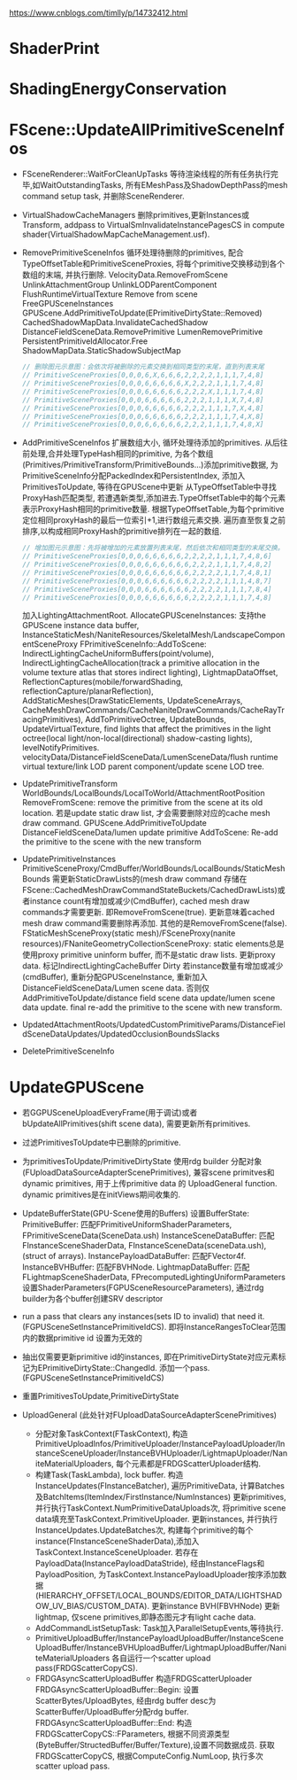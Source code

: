 https://www.cnblogs.com/timlly/p/14732412.html


# ShaderPrint

# ShadingEnergyConservation

# FScene::UpdateAllPrimitiveSceneInfos
- FSceneRenderer::WaitForCleanUpTasks
    等待渲染线程的所有任务执行完毕,如WaitOutstandingTasks, 所有EMeshPass及ShadowDepthPass的mesh command setup task, 并删除SceneRenderer.
- VirtualShadowCacheManagers 
    删除primitives,更新Instances或Transform, addpass to VirtualSmInvalidateInstancePagesCS in compute shader(VirtualShadowMapCacheManagement.usf).
- RemovePrimitiveSceneInfos
    循环处理待删除的primitives, 配合TypeOffsetTable和PrimitiveSceneProxies, 将每个primitive交换移动到各个数组的末端, 并执行删除. 
    VelocityData.RemoveFromScene
    UnlinkAttachmentGroup
    UnlinkLODParentComponent
    FlushRuntimeVirtualTexture
    Remove from scene
    FreeGPUSceneInstances
    GPUScene.AddPrimitiveToUpdate(EPrimitiveDirtyState::Removed)
    CachedShadowMapData.InvalidateCachedShadow
    DistanceFieldSceneData.RemovePrimitive
    LumenRemovePrimitive
    PersistentPrimitiveIdAllocator.Free
    ShadowMapData.StaticShadowSubjectMap

    ``` c++
    // 删除图元示意图：会依次将被删除的元素交换到相同类型的末尾，直到列表末尾
    // PrimitiveSceneProxies[0,0,0,6,X,6,6,6,2,2,2,2,1,1,1,7,4,8]
    // PrimitiveSceneProxies[0,0,0,6,6,6,6,6,X,2,2,2,1,1,1,7,4,8]
    // PrimitiveSceneProxies[0,0,0,6,6,6,6,6,2,2,2,X,1,1,1,7,4,8]
    // PrimitiveSceneProxies[0,0,0,6,6,6,6,6,2,2,2,1,1,1,X,7,4,8]
    // PrimitiveSceneProxies[0,0,0,6,6,6,6,6,2,2,2,1,1,1,7,X,4,8]
    // PrimitiveSceneProxies[0,0,0,6,6,6,6,6,2,2,2,1,1,1,7,4,X,8]
    // PrimitiveSceneProxies[0,0,0,6,6,6,6,6,2,2,2,1,1,1,7,4,8,X]
    ```

- AddPrimitiveSceneInfos
    扩展数组大小, 循环处理待添加的primitives.
    从后往前处理,合并处理TypeHash相同的primitive, 为各个数组(Primitives/PrimitiveTransform/PrimitiveBounds...)添加primitive数据, 为PrimitiveSceneInfo分配PackedIndex和PersistentIndex, 添加入PrimitivesToUpdate, 等待在GPUScene中更新
    从TypeOffsetTable中寻找ProxyHash匹配类型, 若遭遇新类型,添加进去.TypeOffsetTable中的每个元素表示ProxyHash相同的primitive数量.
    根据TypeOffsetTable,为每个primitive定位相同proxyHash的最后一位索引+1,进行数组元素交换. 遍历直至恢复之前排序,以构成相同ProxyHash的primitive排列在一起的数组.

    ``` c++
    // 增加图元示意图：先将被增加的元素放置列表末尾，然后依次和相同类型的末尾交换。
    // PrimitiveSceneProxies[0,0,0,6,6,6,6,6,2,2,2,2,1,1,1,7,4,8,6]
    // PrimitiveSceneProxies[0,0,0,6,6,6,6,6,6,2,2,2,1,1,1,7,4,8,2]
    // PrimitiveSceneProxies[0,0,0,6,6,6,6,6,6,2,2,2,2,1,1,7,4,8,1]
    // PrimitiveSceneProxies[0,0,0,6,6,6,6,6,6,2,2,2,2,1,1,1,4,8,7]
    // PrimitiveSceneProxies[0,0,0,6,6,6,6,6,6,2,2,2,2,1,1,1,7,8,4]
    // PrimitiveSceneProxies[0,0,0,6,6,6,6,6,6,2,2,2,2,1,1,1,7,4,8]
    ```
    加入LightingAttachmentRoot.
    AllocateGPUSceneInstances: 支持the GPUScene instance data buffer, InstanceStaticMesh/NaniteResources/SkeletalMesh/LandscapeComponentSceneProxy
    FPrimitiveSceneInfo::AddToScene: 
        IndirectLightingCacheUniformBuffers(point/volume), 
        IndirectLightingCacheAllocation(track a primitive allocation in the volume texture atlas that stores indirect lighting), 
        LightmapDataOffset, 
        ReflectionCaptures(mobile/forwardShading, reflectionCapture/planarReflection), 
        AddStaticMeshes(DrawStaticElements, UpdateSceneArrays, CacheMeshDrawCommands/CacheNaniteDrawCommands/CacheRayTracingPrimitives),
        AddToPrimitiveOctree,
        UpdateBounds,
        UpdateVirtualTexture,
        find lights that affect the primitives in the light octree(local light/non-local(directional) shadow-casting lights),
        levelNotifyPrimitives.
    velocityData/DistanceFieldSceneData/LumenSceneData/flush runtime virtual texture/link LOD parent component/update scene LOD tree.

- UpdatePrimitiveTransform
    WorldBounds/LocalBounds/LocalToWorld/AttachmentRootPosition
    RemoveFromScene: remove the primitive from the scene at its old location. 若是update static draw list, 才会需要删除对应的cache mesh draw command.
    GPUScene.AddPrimitiveToUpdate
    DistanceFieldSceneData/lumen update primitive
    AddToScene: Re-add the primitive to the scene with the new transform

- UpdatePrimitiveInstances
    PrimitiveSceneProxy/CmdBuffer/WorldBounds/LocalBounds/StaticMeshBounds
    需更新StaticDrawLists的(mesh draw command 存储在FScene::CachedMeshDrawCommandStateBuckets/CachedDrawLists)或者instance count有增加或减少(CmdBuffer), cached mesh draw commands才需要更新. 即RemoveFromScene(true). 更新意味着cached mesh draw command需要删除再添加. 其他的是RemoveFromScene(false).
    FStaticMeshSceneProxy(static mesh)/FSceneProxy(nanite resources)/FNaniteGeometryCollectionSceneProxy: static elements总是使用proxy primitive uninform buffer, 而不是static draw lists.
    更新proxy data.
    标记IndirectLightingCacheBuffer Dirty
    若instance数量有增加或减少(cmdBuffer), 重新分配GPUSceneInstance, 重新加入DistanceFieldSceneData/Lumen scene data. 否则仅AddPrimitiveToUpdate/distance field scene data update/lumen scene data update.
    final re-add the primitive to the scene with new transform.  

- UpdatedAttachmentRoots/UpdatedCustomPrimitiveParams/DistanceFieldSceneDataUpdates/UpdatedOcclusionBoundsSlacks

- DeletePrimitiveSceneInfo


# UpdateGPUScene 
- 若GGPUSceneUploadEveryFrame(用于调试)或者bUpdateAllPrimitives(shift scene data), 需要更新所有primitives.
- 过滤PrimitivesToUpdate中已删除的primitive.
- 为primitivesToUpdate/PrimitiveDirtyState 使用rdg builder 分配对象(FUploadDataSourceAdapterScenePrimitives), 兼容scene primitves和dynamic primitives, 用于上传primitive data 的 UploadGeneral function. dynamic primitives是在initViews期间收集的.
- UpdateBufferState(GPU-Scene使用的Buffers)
  设置BufferState:
    PrimitiveBuffer: 匹配FPrimitiveUniformShaderParameters, FPrimitiveSceneData(SceneData.ush)
    InstanceSceneDataBuffer: 匹配FInstanceSceneShaderData, FInstanceSceneData(sceneData.ush), (struct of arrays).
    InstancePayloadDataBuffer: 匹配FVector4f.
    InstanceBVHBuffer: 匹配FBVHNode.
    LightmapDataBuffer: 匹配FLightmapSceneShaderData, FPrecomputedLightingUniformParameters
  设置ShaderParameters(FGPUSceneResourceParameters), 通过rdg builder为各个buffer创建SRV descriptor

- run a pass that clears any instances(sets ID to invalid) that need it. (FGPUSceneSetInstancePrimitiveIdCS). 即将InstanceRangesToClear范围内的数据primitive id 设置为无效的
- 抽出仅需要更新primitive id的instances, 即在PrimitiveDirtyState对应元素标记为EPrimitiveDirtyState::ChangedId. 添加一个pass. (FGPUSceneSetInstancePrimitiveIdCS)
- 重置PrimitivesToUpdate,PrimitiveDirtyState
- UploadGeneral (此处针对FUploadDataSourceAdapterScenePrimitives)
    - 分配对象TaskContext(FTaskContext), 构造PrimitiveUploadInfos/PrimitiveUploader/InstancePayloadUploader/InstanceSceneUploader/InstanceBVHUploader/LightmapUploader/NaniteMaterialUploaders, 每个元素都是FRDGScatterUploader结构.
    - 构建Task(TaskLambda), lock buffer.
        构造InstanceUpdates(FInstanceBatcher), 遍历PrimitiveData, 计算Batches及BatchItems(ItemIndex/FirstInstance/NumInstances)
        更新primitives, 并行执行TaskContext.NumPrimitiveDataUploads次, 将primitive scene data填充至TaskContext.PrimitiveUploader.
        更新instances, 并行执行InstanceUpdates.UpdateBatches次, 构建每个primitive的每个instance(FInstanceSceneShaderData),添加入TaskContext.InstanceSceneUploader. 若存在PayloadData(InstancePayloadDataStride), 经由InstanceFlags和PayloadPosition, 为TaskContext.InstancePayloadUploader按序添加数据(HIERARCHY_OFFSET/LOCAL_BOUNDS/EDITOR_DATA/LIGHTSHADOW_UV_BIAS/CUSTOM_DATA).
        更新instance BVH(FBVHNode)
        更新lightmap, 仅scene primitives,即静态图元才有light cache data.
    - AddCommandListSetupTask: Task加入ParallelSetupEvents,等待执行.
    - PrimitiveUploadBuffer/InstancePayloadUploadBuffer/InstanceSceneUploadBuffer/InstanceBVHUploadBuffer/LightmapUploadBuffer/NaniteMaterialUploaders 各自运行一个scatter upload pass(FRDGScatterCopyCS).
    - FRDGAsyncScatterUploadBuffer 构造FRDGScatterUploader
        FRDGAsyncScatterUploadBuffer::Begin: 设置ScatterBytes/UploadBytes, 经由rdg buffer desc为ScatterBuffer/UploadBuffer分配rdg buffer.
        FRDGAsyncScatterUploadBuffer::End: 构造FRDGScatterCopyCS::FParameters, 根据不同资源类型(ByteBuffer/StructedBuffer/Buffer/Texture),设置不同数据成员. 获取FRDGScatterCopyCS, 根据ComputeConfig.NumLoop, 执行多次scatter upload pass.